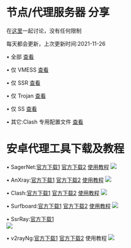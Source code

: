 # 节点/代理服务器 分享
  在[这里](https://github.com/OVOJKzzZ/test/discussions)一起讨论，没有任何限制

  每天都会更新，上次更新时间:2021-11-26

• 全部 [查看](https://raw.githubusercontent.com/OVOJKzzZ/test/main/all)

• 仅 VMESS [查看]()

• 仅 SSR [查看]()

• 仅 Trojan [查看]()

• 仅 SS [查看]()

• 其它:Clash 专用配置文件 [查看]()
# 安卓代理工具下载及教程
• SagerNet:[官方下载1](https://github.com/SagerNet/SagerNet/releases/download/0.5-rc25/SN-0.5-rc25-arm64-v8a.apk)  [官方下载2](https://github.com/SagerNet/SagerNet/releases) [使用教程]()
![](https://raw.githubusercontent.com/OVOJKzzZ/test/main/SagerNet2.jpg)

• AnXray:[官方下载1]()  [官方下载2]()  [使用教程]()
![](https://raw.githubusercontent.com/OVOJKzzZ/test/main/AnXray.jpg)

• Clash:[官方下载1]()  [官方下载2]()  [使用教程]()
![](https://raw.githubusercontent.com/OVOJKzzZ/test/main/clash.jpg)

• Surfboard:[官方下载1](https://github.com/OVOJKzzZ/test/releases/download/surfboard/Surfboard-2.5.5.apk)  [官方下载2](https://github.com/OVOJKzzZ/test/releases/tag/surfboard)   [使用教程]()
![](https://raw.githubusercontent.com/OVOJKzzZ/test/main/surfboard.jpg)

• SsrRay:[官方下载1]()  
![](https://raw.githubusercontent.com/OVOJKzzZ/test/main/SsrRay.jpg)

• v2rayNg:[官方下载1]()  [官方下载2]()  使用教程
![](https://raw.githubusercontent.com/OVOJKzzZ/test/main/v2rayNg.jpg)
